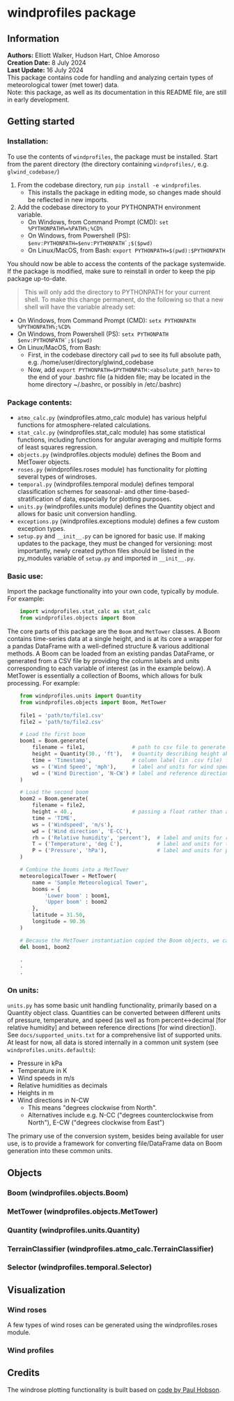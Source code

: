 windprofiles package
====================

Information
----------

**Authors:** Elliott Walker, Hudson Hart, Chloe Amoroso  
**Creation Date:** 8 July 2024  
**Last Update:** 16 July 2024  
This package contains code for handling and analyzing certain types of meteorological tower (met tower) data.  
Note: this package, as well as its documentation in this README file, are still in early development.  


Getting started
---------------

### Installation:

To use the contents of `windprofiles`, the package must be installed. Start from the parent directory (the directory containing `windprofiles/`, e.g. `glwind_codebase/`)
1. From the codebase directory, run `pip install -e windprofiles`.  
    * This installs the package in editing mode, so changes made should be reflected in new imports.  
2. Add the codebase directory to your PYTHONPATH environment variable.  
    * On Windows, from Command Prompt (CMD): `set %PYTHONPATH%=%PATH%;%CD%`
    * On Windows, from Powershell (PS): ``$env:PYTHONPATH=$env:PYTHONPATH`;$($pwd)``  
    * On Linux/MacOS, from Bash: `export PYTHONPATH=$(pwd):$PYTHONPATH`  

You should now be able to access the contents of the package systemwide. If the package is modified, make sure to reinstall in order to keep the pip package up-to-date.  

> This will only add the directory to PYTHONPATH for your current shell. To make this change permanent, do the following so that a new shell will have the variable already set:
* On Windows, from Command Prompt (CMD): `setx PYTHONPATH %PYTHONPATH%;%CD%`  
* On Windows, from Powershell (PS): ``setx PYTHONPATH $env:PYTHONPATH`;$($pwd)``  
* On Linux/MacOS, from Bash:  
    * First, in the codebase directory call `pwd` to see its full absolute path, e.g. /home/user/directory/glwind_codebase  
    * Now, add `export PYTHONPATH=$PYTHONPATH:<absolute_path_here>` to the end of your .bashrc file (a hidden file; may be located in the home directory ~/.bashrc, or possibly in /etc/.bashrc)  


### Package contents:

* `atmo_calc.py` (windprofiles.atmo_calc module) has various helpful functions for atmosphere-related calculations.  
* `stat_calc.py` (windprofiles.stat_calc module) has some statistical functions, including functions for angular averaging and multiple forms of least squares regression.  
* `objects.py` (windprofiles.objects module) defines the Boom and MetTower objects.  
* `roses.py` (windprofiles.roses module) has functionality for plotting several types of windroses.  
* `temporal.py` (windprofiles.temporal module) defines temporal classification schemes for seasonal- and other time-based- stratification of data, especially for plotting purposes.  
* `units.py` (windprofiles.units module) defines the Quantity object and allows for basic unit conversion handling.  
* `exceptions.py` (windprofiles.exceptions module) defines a few custom exception types.  
* `setup.py` and `__init__.py` can be ignored for basic use. If making updates to the package, they must be changed for versioning: most importantly, newly created python files should be listed in the py_modules variable of `setup.py` and imported in `__init__.py`.  


### Basic use:

Import the package functionality into your own code, typically by module. For example:  

```python
    import windprofiles.stat_calc as stat_calc
    from windprofiles.objects import Boom
```

The core parts of this package are the `Boom` and `MetTower` classes. A Boom contains time-series data at a single height, and is at its core a wrapper for a pandas DataFrame with a well-defined structure & various additional methods. A Boom can be loaded from an existing pandas DataFrame, or generated from a CSV file by providing the column labels and units corresponding to each variable of interest (as in the example below). A MetTower is essentially a collection of Booms, which allows for bulk processing. For example:

```python
    from windprofiles.units import Quantity
    from windprofiles.objects import Boom, MetTower
    
    file1 = 'path/to/file1.csv'
    file2 = 'path/to/file2.csv'

    # Load the first boom
    boom1 = Boom.generate(
        filename = file1,               # path to csv file to generate Boom from
        height = Quantity(30., 'ft'),   # Quantity describing height above ground
        time = 'Timestamp',             # column label (in .csv file) for time stamp
        ws = ('Wind Speed', 'mph'),     # label and units for wind speed
        wd = ('Wind Direction', 'N-CW') # label and reference direction for wind direction
    )

    # Load the second boom
    boom2 = Boom.generate(
        filename = file2,
        height = 40.,                   # passing a float rather than a Quantity defaults to being interpreted as meters
        time = 'TIME',
        ws = ('Windspeed', 'm/s'),
        wd = ('Wind direction', 'E-CC'),
        rh = ('Relative humidity', 'percent'),  # label and units for relative humidity (percent vs dec[imal])
        T = ('Temperature', 'deg C'),           # label and units for temperature
        P = ('Pressure', 'hPa'),                # label and units for pressure
    )

    # Combine the booms into a MetTower
    meteorologicalTower = MetTower(
        name = 'Sample Meteorological Tower',
        booms = {
            'Lower boom' : boom1,
            'Upper boom' : boom2
        },
        latitude = 31.50,
        longitude = 90.36
    )

    # Because the MetTower instantiation copied the Boom objects, we can delete the originals to free memory
    del boom1, boom2

    .
    .
    .

```


### On units:

`units.py` has some basic unit handling functionality, primarily based on a Quantity object class. Quantities can be converted between different units of pressure, temperature, and speed (as well as from percent<->decimal [for relative humidity] and between reference directions [for wind direction]). See `docs/supported_units.txt` for a comprehensive list of supported units.  
At least for now, all data is stored internally in a common unit system (see `windprofiles.units.defaults`):  
* Pressure in kPa  
* Temperature in K  
* Wind speeds in m/s  
* Relative humidities as decimals  
* Heights in m  
* Wind directions in N-CW  
    - This means "degrees clockwise from North".  
    - Alternatives include e.g. N-CC ("degrees counterclockwise from North"), E-CW ("degrees clockwise from East")  

The primary use of the conversion system, besides being available for user use, is to provide a framework for converting file/DataFrame data on Boom generation into these common units.  


Objects
--------

### Boom (windprofiles.objects.Boom)


### MetTower (windprofiles.objects.MetTower)


### Quantity (windprofiles.units.Quantity)


### TerrainClassifier (windprofiles.atmo_calc.TerrainClassifier)


### Selector (windprofiles.temporal.Selector)


Visualization
-------------

### Wind roses

A few types of wind roses can be generated using the windprofiles.roses module.


### Wind profiles


Credits
--------

The windrose plotting functionality is built based on [code by Paul Hobson](https://gist.github.com/phobson/41b41bdd157a2bcf6e14).
